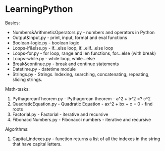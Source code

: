 # LearningPython

Basics:

- Numbers&ArithmeticOperators.py - numbers and operators in Python
- Output&Input.py - print, input, format and eval functions
- Boolean-logic.py - boolean logic
- Loops-if&else.py - if...else loop, if...elif...else loop 
- Loops-for.py - for loop, range and len functions, for...else (with break)
- Loops-while.py - while loop, while...else
- Break&continue.py - break and continue statements
- Datetime.py - datetime module
- Strings.py - Strings. Indexing, searching, concatenating, repeating, slicing strings.

Math-tasks:

1. PythagoreanTheorem.py - Pythagorean theorem - a^2 + b^2 =? c^2
2. QuadraticEquation.py - Quadratic Equation - ax^2 + bx + c = 0 - find roots
3. Factorial.py - Factorial - iterative and recursive
4. FibonacciNumbers.py - Fibonacci numbers - iterative and recursive

Algorithms:

1. Capital_indexes.py - function returns a list of all the indexes in the string that have capital letters.
